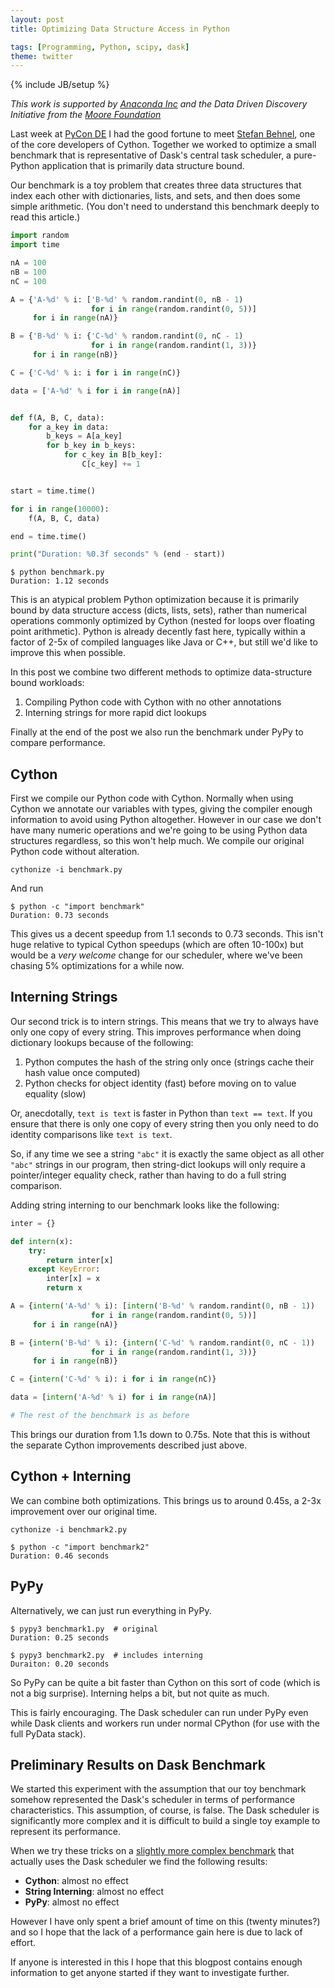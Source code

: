 ```yaml
---
layout: post
title: Optimizing Data Structure Access in Python

tags: [Programming, Python, scipy, dask]
theme: twitter
---
```


{% include JB/setup %}

_This work is supported by [Anaconda Inc](http://anaconda.com) and the Data
Driven Discovery Initiative from the [Moore Foundation](https://www.moore.org/)_

Last week at [PyCon DE](https://de.pycon.org/) I had the good fortune to meet
[Stefan Behnel](http://www.behnel.de/), one of the core developers of Cython.
Together we worked to optimize a small benchmark that is representative of
Dask's central task scheduler, a pure-Python application that is primarily data
structure bound.

Our benchmark is a toy problem that creates three data structures that index
each other with dictionaries, lists, and sets, and then does some simple
arithmetic. (You don't need to understand this benchmark deeply to read this
article.)

```python
import random
import time

nA = 100
nB = 100
nC = 100

A = {'A-%d' % i: ['B-%d' % random.randint(0, nB - 1)
                  for i in range(random.randint(0, 5))]
     for i in range(nA)}

B = {'B-%d' % i: {'C-%d' % random.randint(0, nC - 1)
                  for i in range(random.randint(1, 3))}
     for i in range(nB)}

C = {'C-%d' % i: i for i in range(nC)}

data = ['A-%d' % i for i in range(nA)]


def f(A, B, C, data):
    for a_key in data:
        b_keys = A[a_key]
        for b_key in b_keys:
            for c_key in B[b_key]:
                C[c_key] += 1


start = time.time()

for i in range(10000):
    f(A, B, C, data)

end = time.time()

print("Duration: %0.3f seconds" % (end - start))
```

```
$ python benchmark.py
Duration: 1.12 seconds
```

This is an atypical problem Python optimization because it is primarily bound
by data structure access (dicts, lists, sets), rather than numerical operations
commonly optimized by Cython (nested for loops over floating point arithmetic).
Python is already decently fast here, typically within a factor of 2-5x of
compiled languages like Java or C++, but still we'd like to improve this when
possible.

In this post we combine two different methods to optimize data-structure bound
workloads:

1.  Compiling Python code with Cython with no other annotations
2.  Interning strings for more rapid dict lookups

Finally at the end of the post we also run the benchmark under PyPy to compare
performance.

## Cython

First we compile our Python code with Cython. Normally when using Cython we
annotate our variables with types, giving the compiler enough information
to avoid using Python altogether. However in our case we don't have many
numeric operations and we're going to be using Python data structures
regardless, so this won't help much. We compile our original Python code
without alteration.

    cythonize -i benchmark.py

And run

    $ python -c "import benchmark"
    Duration: 0.73 seconds

This gives us a decent speedup from 1.1 seconds to 0.73 seconds. This isn't
huge relative to typical Cython speedups (which are often 10-100x) but would be
a _very welcome_ change for our scheduler, where we've been chasing 5%
optimizations for a while now.

## Interning Strings

Our second trick is to intern strings. This means that we try to always have
only one copy of every string. This improves performance when doing dictionary
lookups because of the following:

1.  Python computes the hash of the string only once (strings cache their hash
    value once computed)
2.  Python checks for object identity (fast) before moving on to value equality
    (slow)

Or, anecdotally, `text is text` is faster in Python than `text == text`. If
you ensure that there is only one copy of every string then you only need to do
identity comparisons like `text is text`.

So, if any time we see a string `"abc"` it is exactly the same object as all
other `"abc"` strings in our program, then string-dict lookups will only
require a pointer/integer equality check, rather than having to do a full
string comparison.

Adding string interning to our benchmark looks like the following:

```python
inter = {}

def intern(x):
    try:
        return inter[x]
    except KeyError:
        inter[x] = x
        return x

A = {intern('A-%d' % i): [intern('B-%d' % random.randint(0, nB - 1))
                  for i in range(random.randint(0, 5))]
     for i in range(nA)}

B = {intern('B-%d' % i): {intern('C-%d' % random.randint(0, nC - 1))
                  for i in range(random.randint(1, 3))}
     for i in range(nB)}

C = {intern('C-%d' % i): i for i in range(nC)}

data = [intern('A-%d' % i) for i in range(nA)]

# The rest of the benchmark is as before
```

This brings our duration from 1.1s down to 0.75s. Note that this is without
the separate Cython improvements described just above.

## Cython + Interning

We can combine both optimizations. This brings us to around 0.45s, a 2-3x
improvement over our original time.

    cythonize -i benchmark2.py

    $ python -c "import benchmark2"
    Duration: 0.46 seconds

## PyPy

Alternatively, we can just run everything in PyPy.

    $ pypy3 benchmark1.py  # original
    Duration: 0.25 seconds

    $ pypy3 benchmark2.py  # includes interning
    Duraiton: 0.20 seconds

So PyPy can be quite a bit faster than Cython on this sort of code (which is
not a big surprise). Interning helps a bit, but not quite as much.

This is fairly encouraging. The Dask scheduler can run under PyPy even while
Dask clients and workers run under normal CPython (for use with the full PyData
stack).

## Preliminary Results on Dask Benchmark

We started this experiment with the assumption that our toy benchmark somehow
represented the Dask's scheduler in terms of performance characteristics. This
assumption, of course, is false. The Dask scheduler is significantly more
complex and it is difficult to build a single toy example to represent its
performance.

When we try these tricks on a [slightly more complex
benchmark](https://gist.github.com/88b3c29e645ba2eae2d079a1de25d266) that
actually uses the Dask scheduler we find the following results:

- **Cython**: almost no effect
- **String Interning**: almost no effect
- **PyPy**: almost no effect

However I have only spent a brief amount of time on this (twenty minutes?) and
so I hope that the lack of a performance gain here is due to lack of effort.

If anyone is interested in this I hope that this blogpost contains enough
information to get anyone started if they want to investigate further.
